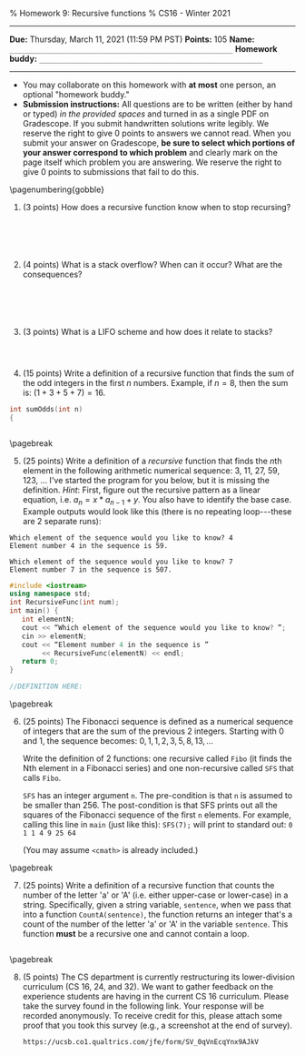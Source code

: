 % Homework 9: Recursive functions
% CS16 - Winter 2021


------------------------------- --------------------------------------------------------
 __Due:__                       Thursday, March 11, 2021 (11:59 PM PST)
 __Points:__                    105
__Name:__                       `_______________________________________________________`
__Homework buddy:__             `_______________________________________________________`
------------------------------- --------------------------------------------------------

- You may collaborate on this homework with __at most__ one person, an optional "homework buddy."
- __Submission instructions:__ All questions are to be written (either by hand or typed) _in the provided spaces_ and turned in as a single PDF on Gradescope. If you submit handwritten solutions write legibly. We reserve the right to give 0 points to answers we cannot read. When you submit your answer on Gradescope, __be sure to select which portions of your answer correspond to which problem__ and clearly mark on the page itself which problem you are answering. We reserve the right to give 0 points to submissions that fail to do this. 

\pagenumbering{gobble}

1. (3 points) How does a recursive function know when to stop recursing?

```





```

2. (4 points) What is a stack overflow? When can it occur? What are the consequences?

```





```

3. (3 points) What is a LIFO scheme and how does it relate to stacks?

```



```


4. (15 points) Write a definition of a recursive function that finds the sum of the odd integers in the first $n$ numbers. Example, if $n = 8$, then the sum is: $(1 + 3 + 5 + 7) = 16$.

```cpp
int sumOdds(int n)
{



```

\pagebreak

5. (25 points) Write a definition of a _recursive_ function that finds the $n$th element in the following arithmetic numerical sequence: 3, 11, 27, 59, 123, ...
   I've started the program for you below, but it is missing the definition.
   _Hint_: First, figure out the recursive pattern as a linear equation, i.e. $a_n = x * a_{n-1} + y$. 
   You also have to identify the base case.
   Example outputs would look like this (there is no repeating loop---these are 2 separate runs):

```
Which element of the sequence would you like to know? 4
Element number 4 in the sequence is 59.

Which element of the sequence would you like to know? 7
Element number 7 in the sequence is 507.
```

```cpp
#include <iostream>
using namespace std;
int RecursiveFunc(int num);
int main() {
   int elementN;
   cout << “Which element of the sequence would you like to know? ”;
   cin >> elementN;
   cout << “Element number 4 in the sequence is ” 
        << RecursiveFunc(elementN) << endl;
   return 0;
}

//DEFINITION HERE:

```

\pagebreak

6. (25 points) The Fibonacci sequence is defined as a numerical sequence of integers that are the sum of the previous 2 integers. Starting with 0 and 1, the sequence becomes: $0, 1, 1, 2, 3, 5, 8, 13, ...$

   Write the definition of 2 functions: one recursive called `Fibo` (it finds the Nth element in a Fibonacci series) and one non-recursive called `SFS` that calls `Fibo`.

   `SFS` has an integer argument `n`. The pre-condition is that `n` is assumed to be smaller than 256. The post-condition is that SFS prints out all the squares of the Fibonacci sequence of the first `n` elements. For example, calling this line in `main` (just like this): 
   `SFS(7);`
   will print to standard out: `0 1 1 4 9 25 64`

   (You may assume `<cmath>` is already included.)

\pagebreak

7. (25 points) Write a definition of a recursive function that counts the number of the letter 'a' or 'A' (i.e. either upper-case or lower-case) in a string. Specifically, given a string variable, `sentence`, when we pass that into a function `CountA(sentence)`, the function returns an integer that's a count of the number of the letter 'a' or 'A' in the variable `sentence`. This function __must__ be a recursive one and cannot contain a loop.

```

```

\pagebreak

8. (5 points) The CS department is currently restructuring its lower-division curriculum (CS 16, 24, and 32). We want to gather feedback on the experience students are having in the current CS 16 curriculum. Please take the survey found in the following link. Your response will be recorded anonymously. To receive credit for this, please attach some proof that you took this survey (e.g., a screenshot at the end of survey). 

   `https://ucsb.co1.qualtrics.com/jfe/form/SV_0qVnEcqYnx9AJkV`